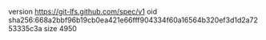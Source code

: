 version https://git-lfs.github.com/spec/v1
oid sha256:668a2bbf96b19cb0ea421e66fff904334f60a16564b320ef3d1d2a7253335c3a
size 4950
